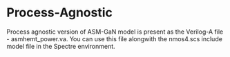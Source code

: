 # Process-Agnostic
Process agnostic version of ASM-GaN model is present as the Verilog-A file - asmhemt_power.va.
You can use this file alongwith the nmos4.scs include model file in the Spectre environment.

